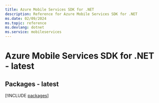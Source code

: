 ```yaml
---
title: Azure Mobile Services SDK for .NET
description: Reference for Azure Mobile Services SDK for .NET
ms.date: 02/09/2024
ms.topic: reference
ms.devlang: dotnet
ms.service: mobileservices
---
```

# Azure Mobile Services SDK for .NET - latest
## Packages - latest
[!INCLUDE [packages](mobile-services-index.md)]